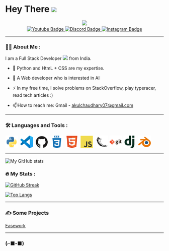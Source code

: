 

<img src="https://komarev.com/ghpvc/?username=Dimi-nutive&style=flat-square&color=blue" alt="" align="center"/>

<h1>
  Hey There
  <img src="https://i.pinimg.com/originals/15/e7/e3/15e7e300166c962d3b8a22f60b5cac9e.gif" width="30"/>
</h1>



<div align="center">
  <img src="https://media.giphy.com/media/L1R1tvI9svkIWwpVYr/giphy.gif"/>
</div>
<div id="badges" align="center">
  <a href="https://www.youtube.com/channel/UCvGrL7OlwM6yGTvOq8k4x1A">
    <img src="https://img.shields.io/badge/YouTube-red?style=for-the-badge&logo=youtube&logoColor=white" alt="Youtube Badge"/>
  </a>
  <a href="https://discord.gg/p7j8XZq25B">
    <img src="https://img.shields.io/badge/Discord-blue?style=for-the-badge&logo=discord&logoColor=white" alt="Discord Badge"/>
  </a>
  <a href="https://discord.gg/p7j8XZq25B">
    <img src="https://img.shields.io/badge/Instagram-red?style=for-the-badge&logo=instagram&logoColor=white" alt="Instagram Badge"/>
  </a>
</div>



----------------------------------------------------------------------------------------------------------------------

### :man_technologist: About Me :
I am a Full Stack Developer <img src="https://media.giphy.com/media/WUlplcMpOCEmTGBtBW/giphy.gif" width="30"> from India.
- :telescope: Python and HtmL + CSS are my expertise.
- :seedling: A Web developer who is interested in AI

- :zap: In my free time, I solve problems on StackOverflow, play typeracer, read tech articles :) 

- :mailbox:How to reach me: Gmail - akulchaudhary07@gmail.com

---

### :hammer_and_wrench: Languages and Tools :
<div>
  <img src="https://github.com/devicons/devicon/blob/master/icons/python/python-original.svg" title="Python" alt="python" width="40" height"40"/>&nbsp;
  <img src="https://github.com/devicons/devicon/blob/master/icons/vscode/vscode-original.svg" title="Vscode" alt="vscode" width="40" height"40"/>&nbsp;
  <img src="https://github.com/devicons/devicon/blob/master/icons/github/github-original.svg" title="Github" alt="github" width="40" height"40"/>&nbsp;
  <img src="https://github.com/devicons/devicon/blob/master/icons/css3/css3-plain-wordmark.svg"  title="CSS3" alt="CSS" width="40" height="40"/>&nbsp;
  <img src="https://github.com/devicons/devicon/blob/master/icons/html5/html5-original.svg" title="HTML5" alt="HTML" width="40" height="40"/>&nbsp;
  <img src="https://github.com/devicons/devicon/blob/master/icons/javascript/javascript-original.svg" title="JavaScript" alt="JavaScript" width="40" height="40"/>&nbsp;
  <img src="https://github.com/devicons/devicon/blob/master/icons/flask/flask-original.svg" title="flask" **alt="Flask" width="40" height="40"/>
  <img src="https://github.com/devicons/devicon/blob/master/icons/git/git-original-wordmark.svg" title="Git" **alt="Git" width="40" height="40"/>
  <img src="https://github.com/devicons/devicon/blob/master/icons/django/django-plain.svg" title="Django" alt="Django" width="40" height"40"/>&nbsp;
  <img src="https://github.com/devicons/devicon/blob/master/icons/blender/blender-original.svg" title="Blender" alt="blender" width="40" height"40"/>&nbsp;
</div>
  
  
---

![My GitHub stats](https://github-readme-stats.vercel.app/api?username=Dimi-nutive&show_icons=true&theme=radical)

### :fire: My Stats :  

[![GitHub Streak](http://github-readme-streak-stats.herokuapp.com?user=Dimi-nutive&theme=dark&background=000000)](https://git.io/streak-stats)

[![Top Langs](https://github-readme-stats.vercel.app/api/top-langs/?username=Dimi-nutive&layout=compact&theme=vision-friendly-dark)](https://github.com/anuraghazra/github-readme-stats)

---

### :writing_hand: Some Projects
[Easework](https://github.com/Dimi-nutive/easework)

---

### (⌐■-■)


